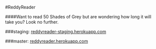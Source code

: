#ReddyReader

####Want to read 50 Shades of Grey but are wondering how long it will take you? Look no further.

###staging:
[reddyreader-staging.herokuapp.com](http://reddyreader-staging.herokuapp.com)

###master:
[reddyreader.herokuapp.com](http://reddyreader.herokuapp.com)



